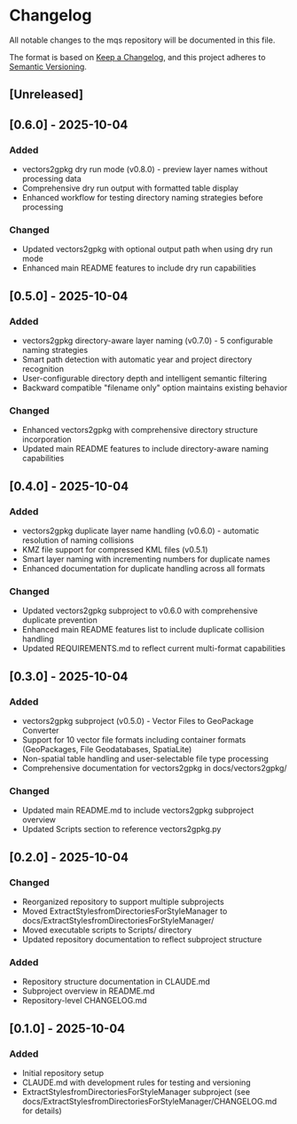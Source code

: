 # Changelog

All notable changes to the mqs repository will be documented in this file.

The format is based on [Keep a Changelog](https://keepachangelog.com/en/1.0.0/),
and this project adheres to [Semantic Versioning](https://semver.org/spec/v2.0.0.html).

## [Unreleased]

## [0.6.0] - 2025-10-04

### Added
- vectors2gpkg dry run mode (v0.8.0) - preview layer names without processing data
- Comprehensive dry run output with formatted table display
- Enhanced workflow for testing directory naming strategies before processing

### Changed
- Updated vectors2gpkg with optional output path when using dry run mode
- Enhanced main README features to include dry run capabilities

## [0.5.0] - 2025-10-04

### Added
- vectors2gpkg directory-aware layer naming (v0.7.0) - 5 configurable naming strategies
- Smart path detection with automatic year and project directory recognition
- User-configurable directory depth and intelligent semantic filtering
- Backward compatible "filename only" option maintains existing behavior

### Changed
- Enhanced vectors2gpkg with comprehensive directory structure incorporation
- Updated main README features to include directory-aware naming capabilities

## [0.4.0] - 2025-10-04

### Added
- vectors2gpkg duplicate layer name handling (v0.6.0) - automatic resolution of naming collisions
- KMZ file support for compressed KML files (v0.5.1)
- Smart layer naming with incrementing numbers for duplicate names
- Enhanced documentation for duplicate handling across all formats

### Changed
- Updated vectors2gpkg subproject to v0.6.0 with comprehensive duplicate prevention
- Enhanced main README features list to include duplicate collision handling
- Updated REQUIREMENTS.md to reflect current multi-format capabilities

## [0.3.0] - 2025-10-04

### Added
- vectors2gpkg subproject (v0.5.0) - Vector Files to GeoPackage Converter
- Support for 10 vector file formats including container formats (GeoPackages, File Geodatabases, SpatiaLite)
- Non-spatial table handling and user-selectable file type processing
- Comprehensive documentation for vectors2gpkg in docs/vectors2gpkg/

### Changed
- Updated main README.md to include vectors2gpkg subproject overview
- Updated Scripts section to reference vectors2gpkg.py

## [0.2.0] - 2025-10-04

### Changed
- Reorganized repository to support multiple subprojects
- Moved ExtractStylesfromDirectoriesForStyleManager to docs/ExtractStylesfromDirectoriesForStyleManager/
- Moved executable scripts to Scripts/ directory
- Updated repository documentation to reflect subproject structure

### Added
- Repository structure documentation in CLAUDE.md
- Subproject overview in README.md
- Repository-level CHANGELOG.md

## [0.1.0] - 2025-10-04

### Added
- Initial repository setup
- CLAUDE.md with development rules for testing and versioning
- ExtractStylesfromDirectoriesForStyleManager subproject (see docs/ExtractStylesfromDirectoriesForStyleManager/CHANGELOG.md for details)
